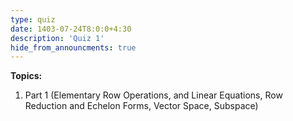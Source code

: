 ```yaml
---
type: quiz
date: 1403-07-24T8:0:0+4:30
description: 'Quiz 1'
hide_from_announcments: true
---
```

**Topics:**
1. Part 1 (Elementary Row Operations, and Linear Equations, Row Reduction and Echelon Forms, Vector Space, Subspace)
